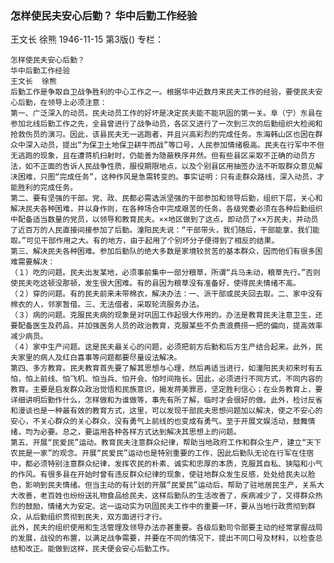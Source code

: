 ### 怎样使民夫安心后勤？  华中后勤工作经验
王文长  徐熊
1946-11-15
第3版()
专栏：

    怎样使民夫安心后勤？
    华中后勤工作经验
    王文长  徐熊
    后勤工作是争取自卫战争胜利的中心工作之一。根据华中近数月来民夫工作的经验，要使民夫安心后勤，在领导上必须注意：
    第一、广泛深入的动员。民夫动员工作的好坏是决定民夫能不能巩固的第一关。阜（宁）东县在参加北线后勤工作之先，全县曾进行了战争动员，各区又进行了一次到三次的后勤组织大检阅和抢救伤员的演习。因此，该县民夫无一逃跑者，并且兴高彩烈的完成任务。东海韩山区也因在群众中深入动员，提出“为保卫土地保卫耕牛而战”等口号，人民参加情绪极高。民夫在行军中不但无逃跑的现象，且在遭蒋机扫射时，仍能善为隐蔽秩序井然。但有些县区采取不正确的动员方法，如不正面的告诉人民战争性质，服役期限地点，以及个别县区用抽签办法不听取群众意见解决困难，只图“完成任务”，这种作风是急需转变的。事实证明：只有走群众路线，深入动员，才能胜利的完成任务。
    第二、要有坚强的干部。党、政、民都必需选派坚强的干部参加和领导后勤，组织下层，关心和解决民夫各种困难，并以身作则，在各种场合中完成艰苦的任务。各级党委必须在各种后勤组织中配备适当数量的党员，以领导和教育民夫。××地区做到了这点，即动员了××万民夫，并动员了近百万的人民直接间接参加了后勤。潼阳民夫说：“干部带头，我们随后，干部能拿，我们能取。”可见干部作用之大。有的地方，由于起用了个别坏分子便得到了相反的结果。
    第三、解决民夫各种困难。参加后勤队的绝大多数是家境较贫苦的基本群众，因而他们有很多困难需要解决：
    （１）吃的问题。民夫出发某地，必须事前集中一部分粮草，所谓“兵马未动，粮草先行。”否则使民夫吃这顿没那顿，发生很大困难。有的县因为粮草没有准备好，使得民夫情绪不高。
    （２）穿的问题。有的民夫前来未带棉衣，解决办法：一、派干部或民夫回去取。二、家中没有棉衣的人，邻家暂借。三、无法借者，采取轮流服务办法。
    （３）病的问题。克服民夫病的现象是对巩固工作起很大作用的。办法是教育民夫注意卫生，还要配备医生及药品，并加强医务人员的政治教育，克服某些不负责浪费捞一把的偏向，提高效率减少病员。
    （４）家中生产问题。这是民夫最关心的问题，必须把前方后勤和后方生产结合起来。此外，民夫家里的病人及红白喜事等问题都要尽量设法解决。
    第四、多方教育。民夫教育首先要了解其思想与心理，然后再适当进行，如潼阳民夫初来时有五怕，怕上前线、怕飞机、怕当兵、怕开会、怕时间拖长。因此，必须进行不同方式，不同内容的教育。主要是启发群众政治觉悟和民族意识，揭发蒋美罪恶，坚定胜利信心；在业务教育上，要详细讲明后勤作什么，怎样做和为谁做等，事先有所了解，临时才会很好的做。此外，检讨反省和漫谈也是一种最有效的教育方式，这里，可以发现干部民夫思想问题加以解决，使之不安心的安心，不关心群众的关心群众，没有勇气上前线的也变成有勇气。至于开展文娱活动，鼓舞情绪，均为必要。总之，要运用各种各样方式达到解决其思想上的问题。
    第五、开展“民爱民”运动。教育民夫注意群众纪律，帮助当地政府工作和群众生产，建立“天下农民是一家”的观念。开展“民爱民”运动也是特别重要的工作，因此后勤队无论在行军在住宿中，都必须特别注意群众纪律，发挥农民的朴素、诚实和忠厚的本质，克服其自私、狭隘和小气的作风。有很多县在开始时曾有违反群众纪律的现象，使驻地群众发生反感，处处给民夫以脸色，影响到民夫情绪。但当主动的有计划的开展“民爱民”运动后，帮助了驻地居民生产，关系大大改善，老百姓也纷纷送礼物食品给民夫，这样后勤队的生活改善了，疾病减少了，又得群众热烈的鼓励，情绪大为安定。这一运动实为巩固民夫工作中的重要一环，要从当地行政贯彻到群众，从后勤组织贯彻到民夫，双方面进行才行。
    此外，民夫的组织使用和生活管理及领导办法亦甚重要。各级后勤司令部要主动的经常掌握战局的发展，战役的布置，以满足战争需要，并要在不同的情况下，提出不同口号及材料，以检查总结和改正。能做到这样，民夫便会安心后勤工作。

